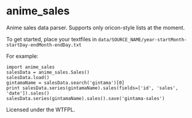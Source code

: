 anime_sales
===========

Anime sales data parser. Supports only oricon-style lists at the moment.

To get started, place your textfiles in `data/SOURCE_NAME/year-startMonth-startDay-endMonth-endDay.txt`

For example:

    import anime_sales
    salesData = anime_sales.Sales()
    salesData.load()
    gintamaName = salesData.search('gintama')[0]
    print salesData.series(gintamaName).sales(fields=['id', 'sales', 'date']).sales()
    salesData.series(gintamaName).sales().save('gintama-sales')

Licensed under the WTFPL.